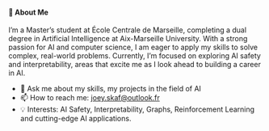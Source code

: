 #### 👋 About Me
I’m a Master’s student at École Centrale de Marseille, completing a dual degree in Artificial Intelligence at Aix-Marseille University. With a strong passion for AI and computer science, I am eager to apply my skills to solve complex, real-world problems. Currently, I’m focused on exploring AI safety and interpretability, areas that excite me as I look ahead to building a career in AI.

- 💬 Ask me about my skills, my projects in the field of AI
- 📫 How to reach me: joey.skaf@outlook.fr
- 💡 Interests: AI Safety, Interpretability, Graphs, Reinforcement Learning and cutting-edge AI applications.


<!--
**jskaf34/jskaf34** is a ✨ _special_ ✨ repository because its `README.md` (this file) appears on your GitHub profile.

Here are some ideas to get you started:

- 🔭 I’m currently working on ...
- 🌱 I’m currently learning ...
- 👯 I’m looking to collaborate on ...
- 🤔 I’m looking for help with ...
- 💬 Ask me about ...
- 📫 How to reach me: ...
- 😄 Pronouns: ...
- ⚡ Fun fact: ...
-->

